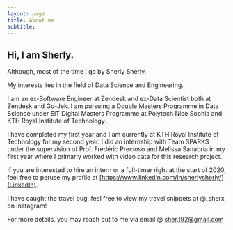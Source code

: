 ```yaml
---
layout: page
title: About me
subtitle:
---
```


## Hi, I am Sherly.
Although, most of the time I go by Sherly Sherly.

My interests lies in the field of Data Science and Engineering.

I am an ex-Software Engineer at Zendesk and ex-Data Scientist both at Zendesk and Go-Jek. I am pursuing a Double Masters Programme in Data Science under EIT Digital Masters Programme at Polytech Nice Sophia and KTH Royal Institute of Technology.

I have completed my first year and I am currently at KTH Royal Institute of Technology for my second year. I did an internship with Team SPARKS under the supervision of Prof. Frédéric Precioso and Melissa Sanabria in my first year where I primarly worked with video data for this research project.

If you are interested to hire an intern or a full-timer right at the start of 2020, feel free to peruse my profile at [https://www.linkedin.com/in/sherlysherly/](LinkedIn).

I have caught the travel bug, feel free to view my travel snippets at @_sherx on Instagram!

For more details, you may reach out to me via email @ sher.t92@gmail.com

